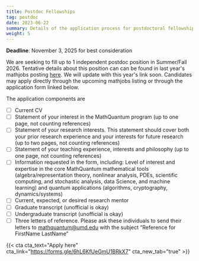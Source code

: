 ```yaml
---
title: Postdoc Fellowships
tag: postdoc
date: 2023-06-22
summary: Details of the application process for postdoctoral fellowships.
weight: 5
---
```


__Deadline__: November 3, 2025 for best consideration

We are seeking to fill up to 1 independent postdoc position in Summer/Fall 2026.
Tentative details about this position can can be found in last year's mathjobs posting [here](https://www.mathjobs.org/jobs/list/25095). We will update with this year's link soon. Candidates may apply directly through the upcoming mathjobs listing or through the application form linked below.

The application components are
- [ ] Current CV
- [ ] Statement of your interest in the MathQuantum program (up to one page, not counting references)
- [ ] Statement of your research interests. This statement should cover both your prior research experience and your interests for future research (up to two pages, not counting references)
- [ ] Statement of your teaching experience, interests and philosophy (up to one page, not counting references)
- [ ] Information requested in the form, including: Level of interest and expertise in the core MathQuantum mathematical tools (algebra/representation theory, nonlinear analysis, PDEs, scientific computing, and stochastic analysis, data Science, and machine learning) and quantum applications (algorithms, cryptography, dynamics/systems)
- [ ] Current, expected, or desired research mentor
- [ ] Graduate transcript (unofficial is okay)
- [ ] Undergraduate transcript (unofficial is okay)
- [ ] Three letters of reference. Please ask these individuals to send their letters to mathquantum@umd.edu with the subject “Reference for FirstName LastName”

{{< cta cta_text="Apply here" cta_link="https://forms.gle/6hL6KfUeGmU1BRkX7" cta_new_tab="true" >}}
